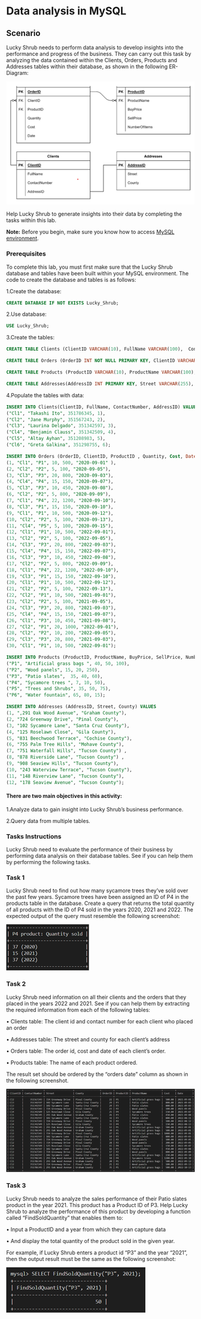 # Data analysis in MySQL

## Scenario

Lucky Shrub needs to perform data analysis to develop insights into the performance and progress of the business. They can carry out this task by analyzing the data contained within the Clients, Orders, Products and Addresses tables within their database, as shown in the following ER-Diagram:

![ER Diagram](images/Picture1.png)

Help Lucky Shrub to generate insights into their data by completing the tasks within this lab.

**Note:** Before you begin, make sure you know how to access [MySQL environment](https://www.coursera.org/learn/advanced-mysql-topics/supplement/Xp5Mg/how-to-access-mysql-environment).

### Prerequisites

To complete this lab, you must first make sure that the Lucky Shrub database and tables have been built within your MySQL environment.
The code to create the database and tables is as follows:

1.Create the database:

```SQL
CREATE DATABASE IF NOT EXISTS Lucky_Shrub;
```

2.Use database:

```SQL
USE Lucky_Shrub;
```

3.Create the tables:

```SQL
CREATE TABLE Clients (ClientID VARCHAR(10), FullName VARCHAR(100),  ContactNumber INT, AddressID INT);
```

```SQL
CREATE TABLE Orders (OrderID INT NOT NULL PRIMARY KEY, ClientID VARCHAR(10),  ProductID VARCHAR(10),  Quantity   INT, Cost DECIMAL(6,2), Date DATE);
```

```SQL
CREATE TABLE Products (ProductID VARCHAR(10), ProductName VARCHAR(100),  BuyPrice DECIMAL(6,2), SellPrice DECIMAL(6,2), NumberOfItems INT);
```

```SQL
CREATE TABLE Addresses(AddressID INT PRIMARY KEY, Street VARCHAR(255), County VARCHAR(100));
```

4.Populate the tables with data:

```SQL
INSERT INTO Clients(ClientID, FullName, ContactNumber, AddressID) VALUES
("Cl1", "Takashi Ito", 351786345, 1),
("Cl2", "Jane Murphy", 351567243, 2),
("Cl3", "Laurina Delgado", 351342597, 3),
("Cl4", "Benjamin Clauss", 351342509, 4),
("Cl5", "Altay Ayhan", 351208983, 5),
("Cl6", "Greta Galkina", 351298755, 6);
```

```SQL
INSERT INTO Orders (OrderID, ClientID, ProductID , Quantity, Cost, Date) VALUES
(1, "Cl1", "P1", 10, 500, "2020-09-01" ),
(2, "Cl2", "P2", 5, 100, "2020-09-05"),
(3, "Cl3", "P3", 20, 800, "2020-09-03"),
(4, "Cl4", "P4", 15, 150, "2020-09-07"),
(5, "Cl3", "P3", 10, 450, "2020-09-08"),
(6, "Cl2", "P2", 5, 800, "2020-09-09"),
(7, "Cl1", "P4", 22, 1200, "2020-09-10"),
(8, "Cl3", "P1", 15, 150, "2020-09-10"),
(9, "Cl1", "P1", 10, 500, "2020-09-12"),
(10, "Cl2", "P2", 5, 100, "2020-09-13"),
(11, "Cl4", "P5", 5, 100, "2020-09-15"),
(12, "Cl1", "P1", 10, 500, "2022-09-01"),
(13, "Cl2", "P2", 5, 100, "2022-09-05"),
(14, "Cl3", "P3", 20, 800, "2022-09-03"),
(15, "Cl4", "P4", 15, 150, "2022-09-07"),
(16, "Cl3", "P3", 10, 450, "2022-09-08"),
(17, "Cl2", "P2", 5, 800, "2022-09-09"),
(18, "Cl1", "P4", 22, 1200, "2022-09-10"),
(19, "Cl3", "P1", 15, 150, "2022-09-10"),
(20, "Cl1", "P1", 10, 500, "2022-09-12"),
(21, "Cl2", "P2", 5, 100, "2022-09-13"),
(22, "Cl2", "P1", 10, 500, "2021-09-01"),
(23, "Cl2", "P2", 5, 100, "2021-09-05"),
(24, "Cl3", "P3", 20, 800, "2021-09-03"),
(25, "Cl4", "P4", 15, 150, "2021-09-07"),
(26, "Cl1", "P3", 10, 450, "2021-09-08"),
(27, "Cl2", "P1", 20, 1000, "2022-09-01"),
(28, "Cl2", "P2", 10, 200, "2022-09-05"),
(29, "Cl3", "P3", 20, 800, "2021-09-03"),
(30, "Cl1", "P1", 10, 500, "2022-09-01");
```

```SQL
INSERT INTO Products (ProductID, ProductName, BuyPrice, SellPrice, NumberOfItems) VALUES
("P1", "Artificial grass bags ", 40, 50, 100),
("P2", "Wood panels", 15, 20, 250),
("P3", "Patio slates",  35, 40, 60),
("P4", "Sycamore trees ", 7, 10, 50),
("P5", "Trees and Shrubs", 35, 50, 75),
("P6", "Water fountain", 65, 80, 15);
```

```SQL
INSERT INTO Addresses (AddressID, Street, County) VALUES
(1, ",291 Oak Wood Avenue", "Graham County"),
(2, "724 Greenway Drive", "Pinal County"),
(3, "102 Sycamore Lane", "Santa Cruz County"),
(4, "125 Roselawn Close", "Gila County"),
(5, "831 Beechwood Terrace", "Cochise County"),
(6, "755 Palm Tree Hills", "Mohave County"),
(7, "751 Waterfall Hills", "Tucson County") ,
(8, "878 Riverside Lane", "Tucson County") ,
(9, "908 Seaview Hills", "Tucson County"),
(10, "243 Waterview Terrace", "Tucson County"),
(11, "148 Riverview Lane", "Tucson County"),
(12, "178 Seaview Avenue", "Tucson County");
```

#### There are two main objectives in this activity:

1.Analyze data to gain insight into Lucky Shrub’s business performance.

2.Query data from multiple tables.

### Tasks Instructions

Lucky Shrub need to evaluate the performance of their business by performing data analysis on their database tables. See if you can help them by performing the following tasks.

### Task 1

Lucky Shrub need to find out how many sycamore trees they’ve sold over the past few years. Sycamore trees have been assigned an ID of P4 in the products table in the database. Create a query that returns the total quantity of all products with the ID of P4 sold in the years 2020, 2021 and 2022. The expected output of the query must resemble the following screenshot:

![Task 1 output](images/Picture2.png)

### Task 2

Lucky Shrub need information on all their clients and the orders that they placed in the years 2022 and 2021. See if you can help them by extracting the required information from each of the following tables:

• Clients table: The client id and contact number for each client who placed an order

• Addresses table: The street and county for each client’s address

• Orders table: The order id, cost and date of each client’s order.

• Products table: The name of each product ordered.

The result set should be ordered by the “orders date” column as shown in the following screenshot.

![Task 2 output](images/Picture3.png)

### Task 3

Lucky Shrub needs to analyze the sales performance of their Patio slates product in the year 2021. This product has a Product ID of P3. Help Lucky Shrub to analyze the performance of this product by developing a function called “FindSoldQuantity” that enables them to:

• Input a ProductID and a year from which they can capture data

• And display the total quantity of the product sold in the given year.

For example, if Lucky Shrub enters a product id “P3” and the year “2021”, then the output result must be the same as the following screenshot:

![Task 3 output](images/Picture4.png)

